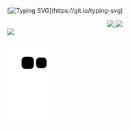 [![Typing SVG](https://readme-typing-svg.herokuapp.com?font=Chakra+Petch&size=25&pause=1000&width=435&lines=Hello%2C+my+name+is+Jo%C3%A3o;I'm+20+years+old;I'm+from+MA%2C+Brazil;I+currently+study+system+developments;Be+welcome!)](https://git.io/typing-svg)


<div align="center">
<a href="https://github.com/Beatrizaquino">
  <img height="180em" src="https://github-readme-stats.vercel.app/api?username=joaogeneral&show_icons=true&theme=cobalt&include_all_commits=true&count_private=true"/>
  <img height="180em" src="https://github-readme-stats.vercel.app/api/top-langs/?username=joaogeneral&layout=compact&langs_count=7&theme=cobalt"/>
</div>


<div>
  <a href="https://www.linkedin.com/in/jo%C3%A3o-victor-28a158233/" target="_blank"><img src="https://img.shields.io/badge/-LinkedIn-%230077B5?style=for-the-badge&logo=linkedin&logoColor=white" target="_blank"></a> 
  
 </div>

 ![snake gif](https://github.com/PabloPBS/PabloPBS/blob/output/github-contribution-grid-snake.svg)
